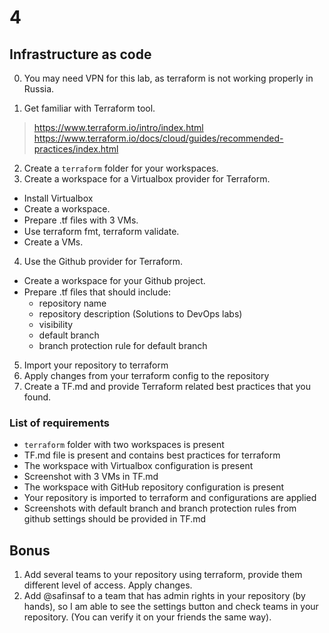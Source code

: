 # 4

## Infrastructure as code

0. You may need VPN for this lab, as terraform is not working properly in Russia.

1. Get familiar with Terraform tool.

> https://www.terraform.io/intro/index.html
> https://www.terraform.io/docs/cloud/guides/recommended-practices/index.html

2. Create a `terraform` folder for your workspaces.
3. Create a workspace for a Virtualbox provider for Terraform.
* Install Virtualbox
* Create a workspace.
* Prepare .tf ﬁles with 3 VMs.
* Use terraform fmt, terraform validate.
* Create a VMs.

4. Use the Github provider for Terraform.
* Create a workspace for your Github project.
* Prepare .tf ﬁles that should include:
    * repository name
    * repository description (Solutions to DevOps labs)
    * visibility
    * default branch
    * branch protection rule for default branch

5. Import your repository to terraform
6. Apply changes from your terraform config to the repository
7. Create a TF.md and provide Terraform related best practices that you found.

### List of requirements

* `terraform` folder with two workspaces is present
* TF.md file is present and contains best practices for terraform
* The workspace with Virtualbox configuration is present
* Screenshot with 3 VMs in TF.md
* The workspace with GitHub repository configuration is present
* Your repository is imported to terraform and configurations are applied
* Screenshots with default branch and branch protection rules from github settings should be provided in TF.md

## Bonus

1. Add several teams to your repository using terraform, provide them different level of access. Apply changes.
2. Add @safinsaf to a team that has admin rights in your repository (by hands), so I am able to see the settings button and check teams in your repository. (You can verify it on your friends the same way).